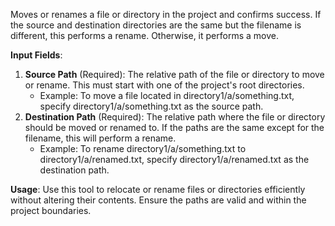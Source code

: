 Moves or renames a file or directory in the project and confirms success. If the source and destination directories are the same but the filename is different, this performs a rename. Otherwise, it performs a move.

**Input Fields**:
1. **Source Path** (Required): The relative path of the file or directory to move or rename. This must start with one of the project's root directories.
   - Example: To move a file located in directory1/a/something.txt, specify directory1/a/something.txt as the source path.
2. **Destination Path** (Required): The relative path where the file or directory should be moved or renamed to. If the paths are the same except for the filename, this will perform a rename.
   - Example: To rename directory1/a/something.txt to directory1/a/renamed.txt, specify directory1/a/renamed.txt as the destination path.

**Usage**:
Use this tool to relocate or rename files or directories efficiently without altering their contents. Ensure the paths are valid and within the project boundaries.
